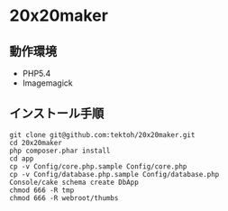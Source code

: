 20x20maker
==========

動作環境
--------
* PHP5.4
* Imagemagick

インストール手順
----------------

    git clone git@github.com:tektoh/20x20maker.git
    cd 20x20maker
    php composer.phar install
    cd app
    cp -v Config/core.php.sample Config/core.php
    cp -v Config/database.php.sample Config/database.php
    Console/cake schema create DbApp
    chmod 666 -R tmp
    chmod 666 -R webroot/thumbs
